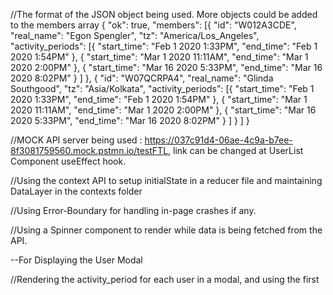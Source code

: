 //The format of the JSON object being used. More objects could be added to the members array
{
"ok": true,
"members": [{
"id": "W012A3CDE",
"real_name": "Egon Spengler",
"tz": "America/Los_Angeles",
"activity_periods": [{
"start_time": "Feb 1 2020 1:33PM",
"end_time": "Feb 1 2020 1:54PM"
},
{
"start_time": "Mar 1 2020 11:11AM",
"end_time": "Mar 1 2020 2:00PM"
},
{
"start_time": "Mar 16 2020 5:33PM",
"end_time": "Mar 16 2020 8:02PM"
}
]
},
{
"id": "W07QCRPA4",
"real_name": "Glinda Southgood",
"tz": "Asia/Kolkata",
"activity_periods": [{
"start_time": "Feb 1 2020 1:33PM",
"end_time": "Feb 1 2020 1:54PM"
},
{
"start_time": "Mar 1 2020 11:11AM",
"end_time": "Mar 1 2020 2:00PM"
},
{
"start_time": "Mar 16 2020 5:33PM",
"end_time": "Mar 16 2020 8:02PM"
}
]
}
]
}

//MOCK API server being used : https://037c91d4-06ae-4c9a-b7ee-8f3081759560.mock.pstmn.io/testFTL, link can be changed at UserList Component useEffect hook.

//Using the context API to setup initialState in a reducer file and maintaining DataLayer in the contexts folder

//Using Error-Boundary for handling in-page crashes if any.

//Using a Spinner component to render while data is being fetched from the API.

--For Displaying the User Modal

//Rendering the activity_period for each user in a modal, and using the first

